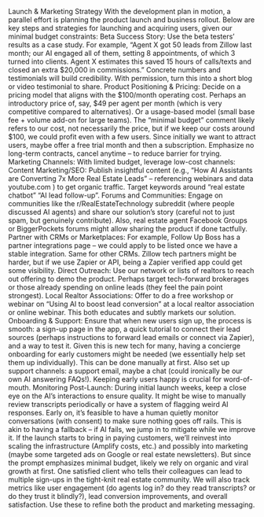 Launch & Marketing Strategy
With the development plan in motion, a parallel effort is planning the product launch and business rollout. Below are key steps and strategies for launching and acquiring users, given our minimal budget constraints:
Beta Success Story: Use the beta testers’ results as a case study. For example, “Agent X got 50 leads from Zillow last month; our AI engaged all of them, setting 8 appointments, of which 3 turned into clients. Agent X estimates this saved 15 hours of calls/texts and closed an extra $20,000 in commissions.” Concrete numbers and testimonials will build credibility. With permission, turn this into a short blog or video testimonial to share.
Product Positioning & Pricing: Decide on a pricing model that aligns with the $100/month operating cost. Perhaps an introductory price of, say, $49 per agent per month (which is very competitive compared to alternatives). Or a usage-based model (small base fee + volume add-on for large teams). The “minimal budget” comment likely refers to our cost, not necessarily the price, but if we keep our costs around $100, we could profit even with a few users. Since initially we want to attract users, maybe offer a free trial month and then a subscription. Emphasize no long-term contracts, cancel anytime – to reduce barrier for trying.
Marketing Channels: With limited budget, leverage low-cost channels:
Content Marketing/SEO: Publish insightful content (e.g., “How AI Assistants are Converting 7x More Real Estate Leads” – referencing webinars and data
youtube.com
) to get organic traffic. Target keywords around “real estate chatbot” “AI lead follow-up”.
Forums and Communities: Engage on communities like the r/RealEstateTechnology subreddit (where people discussed AI agents) and share our solution’s story (careful not to just spam, but genuinely contribute). Also, real estate agent Facebook Groups or BiggerPockets forums might allow sharing the product if done tactfully.
Partner with CRMs or Marketplaces: For example, Follow Up Boss has a partner integrations page – we could apply to be listed once we have a stable integration. Same for other CRMs. Zillow tech partners might be harder, but if we use Zapier or API, being a Zapier verified app could get some visibility.
Direct Outreach: Use our network or lists of realtors to reach out offering to demo the product. Perhaps target tech-forward brokerages or those already spending on online leads (they feel the pain point strongest).
Local Realtor Associations: Offer to do a free workshop or webinar on “Using AI to boost lead conversion” at a local realtor association or online webinar. This both educates and subtly markets our solution.
Onboarding & Support: Ensure that when new users sign up, the process is smooth: a sign-up page in the app, a quick tutorial to connect their lead sources (perhaps instructions to forward lead emails or connect via Zapier), and a way to test it. Given this is new tech for many, having a concierge onboarding for early customers might be needed (we essentially help set them up individually). This can be done manually at first. Also set up support channels: a support email, maybe a chat (could ironically be our own AI answering FAQs!). Keeping early users happy is crucial for word-of-mouth.
Monitoring Post-Launch: During initial launch weeks, keep a close eye on the AI’s interactions to ensure quality. It might be wise to manually review transcripts periodically or have a system of flagging weird AI responses. Early on, it’s feasible to have a human quietly monitor conversations (with consent) to make sure nothing goes off rails. This is akin to having a fallback – if AI fails, we jump in to mitigate while we improve it.
If the launch starts to bring in paying customers, we’ll reinvest into scaling the infrastructure (Amplify costs, etc.) and possibly into marketing (maybe some targeted ads on Google or real estate newsletters). But since the prompt emphasizes minimal budget, likely we rely on organic and viral growth at first. One satisfied client who tells their colleagues can lead to multiple sign-ups in the tight-knit real estate community. We will also track metrics like user engagement (do agents log in? do they read transcripts? or do they trust it blindly?), lead conversion improvements, and overall satisfaction. Use these to refine both the product and marketing messaging.